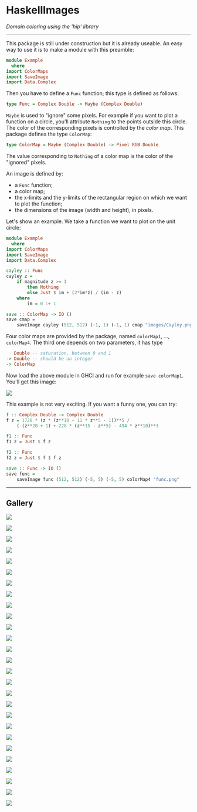 # HaskellImages

*Domain coloring using the 'hip' library*

___

This package is still under construction but it is already useable. 
An easy way to use it is to make a module with this preamble:

```haskell
module Example 
  where
import ColorMaps
import SaveImage
import Data.Complex 
```

Then you have to define a `Func` function; this type is defined as follows:

```haskell
type Func = Complex Double -> Maybe (Complex Double)
```

`Maybe` is used to "ignore" some pixels. For example if you want to plot a function 
on a circle, you'll attribute `Nothing` to the points outside this circle. 
The color of the corresponding pixels is controlled by the *color map*. 
This package defines the type `ColorMap`:

```haskell
type ColorMap = Maybe (Complex Double) -> Pixel RGB Double
```

The value corresponding to `Nothing` of a color map is the color of the 
"ignored" pixels.

An image is defined by:

- a `Func` function;
- a color map;
- the x-limits and the y-limits of the rectangular region on which we want to plot the function;
- the dimensions of the image (width and height), in pixels.

Let's show an example. We take a function we want to plot on the unit circle:

```haskell
module Example 
  where
import ColorMaps
import SaveImage
import Data.Complex 

cayley :: Func
cayley z = 
    if magnitude z >= 1
        then Nothing
        else Just $ im + (2*im*z) / (im - z)
    where
        im = 0 :+ 1

save :: ColorMap -> IO ()
save cmap = 
    saveImage cayley (512, 512) (-1, 1) (-1, 1) cmap "images/Cayley.png"
```

Four color maps are provided by the package, named `colorMap1`, ..., `colorMap4`. 
The third one depends on two parameters, it has type 

```haskell
   Double -- saturation, between 0 and 1
-> Double -- should be an integer
-> ColorMap 
```

Now load the above module in GHCI and run for example `save colorMap1`. 
You'll get this image:

![](images/Cayley_cm1.png)

This example is not very exciting. If you want a funny one, you can try:

```haskell
f :: Complex Double -> Complex Double
f z = 1728 * (z * (z**10 + 11 * z**5 - 1))**5 / 
    (-(z**20 + 1) + 228 * (z**15 - z**5) - 494 * z**10)**3

f1 :: Func
f1 z = Just $ f z

f2 :: Func
f2 z = Just $ f $ f z

save :: Func -> IO ()
save func = 
    saveImage func (512, 512) (-5, 5) (-5, 5) colorMap4 "func.png"
```


___

## Gallery

![](images/myzeta.png)

![](images/EisensteinE4.png)

![](images/EisensteinE4_inverse.png)

![](images/Sigma03.png)

![](images/Zeta-cm3_2.png)

![](images/Klein_cm3.png)

![](images/Klein_cm1.png)

![](images/Klein_cm4.png)

![](images/KleinFibonacci_cm3_v0.png)

![](images/KleinFibonacci_cm1.png)

![](images/KleinFibonacci_cm4.png)

![](images/Sigma_cm1.png)

![](images/Sigma_cm2.png)

![](images/Sigma_cm3.png)

![](images/Sigma_cm4.png)

![](images/Zeta_cm1.png)

![](images/Zeta_cm2.png)

![](images/Zeta_cm3.png)

![](images/Zeta_cm4.png)

![](images/Eisen4_cm1.png)

![](images/Eisen4_cm2.png)

![](images/Eisen4_cm3.png)

![](images/Eisen4_cm4.png)

![](images/Bessel_cm1.png)

![](images/Bessel_cm2.png)

![](images/Bessel_cm3.png)

![](images/Bessel_cm4.png)